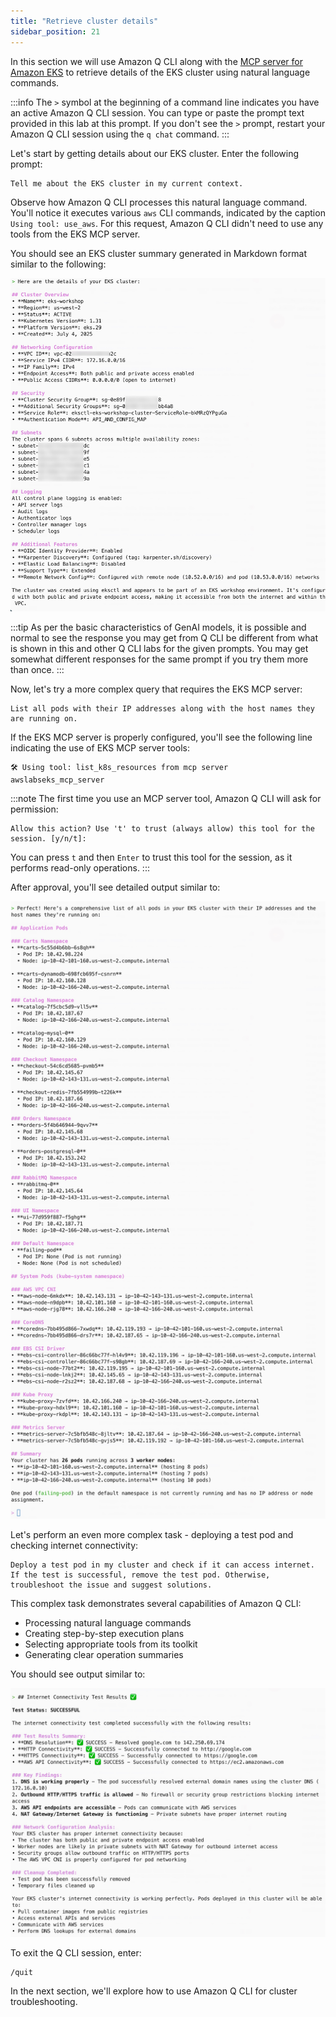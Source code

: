 ```yaml
---
title: "Retrieve cluster details"
sidebar_position: 21
---
```


In this section we will use Amazon Q CLI along with the [MCP server for Amazon EKS](https://awslabs.github.io/mcp/servers/eks-mcp-server/) to retrieve details of the EKS cluster using natural language commands.

:::info
The `>` symbol at the beginning of a command line indicates you have an active Amazon Q CLI session. You can type or paste the prompt text provided in this lab at this prompt. If you don't see the `>` prompt, restart your Amazon Q CLI session using the `q chat` command.
:::

Let's start by getting details about our EKS cluster. Enter the following prompt:

```text
Tell me about the EKS cluster in my current context.
```

Observe how Amazon Q CLI processes this natural language command. You'll notice it executes various `aws` CLI commands, indicated by the caption `Using tool: use_aws`. For this request, Amazon Q CLI didn't need to use any tools from the EKS MCP server.

You should see an EKS cluster summary generated in Markdown format similar to the following:

![q-cli-eks-cluster-summary](./assets/q-cli-response-1.jpg)

:::tip
As per the basic characteristics of GenAI models, it is possible and normal to see the response you may get from Q CLI be different from what is shown in this and other Q CLI labs for the given prompts. You may get somewhat different responses for the same prompt if you try them more than once.
:::

Now, let's try a more complex query that requires the EKS MCP server:

```text
List all pods with their IP addresses along with the host names they are running on.
```

If the EKS MCP server is properly configured, you'll see the following line indicating the use of EKS MCP server tools:

```
🛠️ Using tool: list_k8s_resources from mcp server awslabseks_mcp_server
```

:::note
The first time you use an MCP server tool, Amazon Q CLI will ask for permission:

```
Allow this action? Use 't' to trust (always allow) this tool for the session. [y/n/t]:
```

You can press `t` and then `Enter` to trust this tool for the session, as it performs read-only operations.
:::

After approval, you'll see detailed output similar to:

![q-cli-pod-list](./assets/q-cli-response-1-5.jpg)

Let's perform an even more complex task - deploying a test pod and checking internet connectivity:

```text
Deploy a test pod in my cluster and check if it can access internet. If the test is successful, remove the test pod. Otherwise, troubleshoot the issue and suggest solutions.
```

This complex task demonstrates several capabilities of Amazon Q CLI:
- Processing natural language commands
- Creating step-by-step execution plans
- Selecting appropriate tools from its toolkit
- Generating clear operation summaries

You should see output similar to:

![q-cli-eks-pod-deployment](./assets/q-cli-response-2.jpg)

To exit the Q CLI session, enter:

```text
/quit
```

In the next section, we'll explore how to use Amazon Q CLI for cluster troubleshooting.

